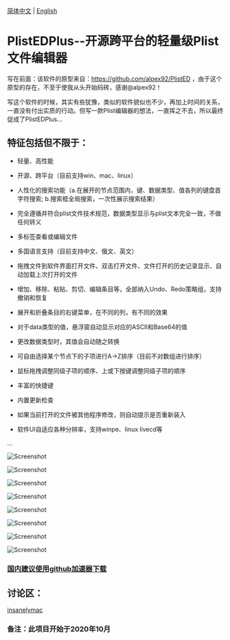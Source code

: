 [简体中文](https://github.com/ic005k/PlistEDPlus/blob/main/README-en.md) | [English](https://github.com/ic005k/PlistEDPlus/blob/main/README.md)
# PlistEDPlus--开源跨平台的轻量级Plist文件编辑器

写在前面：该软件的原型来自：https://github.com/alpex92/PlistED  ，由于这个原型的存在，不至于使我从头开始码砖，感谢@alpex92！

写这个软件的时候，其实有些犹豫，类似的软件貌似也不少，再加上时间的关系，一直没有付出实质的行动。但写一款Plist编辑器的想法，一直挥之不去，所以最终促成了PlistEDPlus...

## 特征包括但不限于：

* 轻量、高性能

* 开源、跨平台（目前支持win、mac、linux）

* 人性化的搜索功能（a.在展开的节点范围内，键、数据类型、值各列的键盘首字符搜索;  b.搜索框全局搜索，一次性展示搜索结果）

* 完全遵循并符合plist文件技术规范，数据类型显示与plist文本完全一致，不做任何转义

* 多标签查看或编辑文件

* 多国语言支持（目前支持中文、俄文、英文）

* 拖拽文件到软件界面打开文件、双击打开文件、文件打开的历史记录显示、自动加载上次打开的文件

* 增加、移除、粘贴、剪切、编辑条目等，全部纳入Undo、Redo策略组，支持撤销和恢复

* 展开和折叠条目的右键菜单，在不同的列，有不同的效果

* 对于data类型的值，悬浮窗自动显示对应的ASCII和Base64的值

* 更改数据类型时，其值会自动随之转换

* 可自由选择某个节点下的子项进行A->Z排序（目前不对数组进行排序）

* 鼠标拖拽调整同级子项的顺序、上或下按键调整同级子项的顺序

* 丰富的快捷键

* 内置更新检查

* 如果当前打开的文件被其他程序修改，则自动提示是否重新装入

* 软件UI自适应各种分辨率，支持winpe、linux livecd等

...

![Screenshot](https://github.com/ic005k/PlistEDPlus/blob/main/p1.png)

![Screenshot](https://github.com/ic005k/PlistEDPlus/blob/main/p2.png)

![Screenshot](https://github.com/ic005k/PlistEDPlus/blob/main/p3.png)

![Screenshot](https://github.com/ic005k/PlistEDPlus/blob/main/p4.png)

![Screenshot](https://github.com/ic005k/PlistEDPlus/blob/main/p5.png)

![Screenshot](https://github.com/ic005k/PlistEDPlus/blob/main/p6.png)

![Screenshot](https://github.com/ic005k/PlistEDPlus/blob/main/p7.png)

![Screenshot](https://github.com/ic005k/PlistEDPlus/blob/main/p8.png)


### [国内建议使用github加速器下载](https://toolwa.com/github/)

## 讨论区：

[insanelymac](https://www.insanelymac.com/forum/topic/345512-open-source-cross-platform-plist-file-editor-plistedplus/)



### 备注：此项目开始于2020年10月
